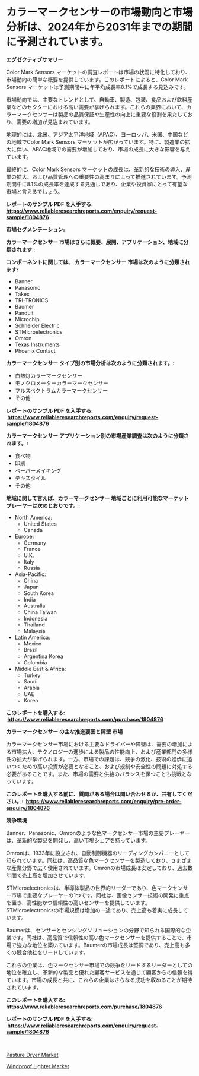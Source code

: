 <p><h1>カラーマークセンサーの市場動向と市場分析は、2024年から2031年までの期間に予測されています。</h1></p><p><strong>エグゼクティブサマリー</strong></p>
<p><p>Color Mark Sensors マーケットの調査レポートは市場の状況に特化しており、市場動向の簡単な概要を提供しています。このレポートによると、Color Mark Sensors マーケットは予測期間中に年平均成長率8.1%で成長する見込みです。</p><p>市場動向では、主要なトレンドとして、自動車、製造、包装、食品および飲料産業などのセクターにおける高い需要が挙げられます。これらの業界において、カラーマークセンサーは製品の品質保証や生産性の向上に重要な役割を果たしており、需要の増加が見込まれています。</p><p>地理的には、北米、アジア太平洋地域（APAC）、ヨーロッパ、米国、中国などの地域でColor Mark Sensors マーケットが広がっています。特に、製造業の拡大に伴い、APAC地域での需要が増加しており、市場の成長に大きな影響を与えています。</p><p>最終的に、Color Mark Sensors マーケットの成長は、革新的な技術の導入、産業の拡大、および品質管理への重要性の高まりによって推進されています。予測期間中に8.1%の成長率を達成する見通しであり、企業や投資家にとって有望な市場と言えるでしょう。</p></p>
<p><strong>レポートのサンプル PDF を入手する: <a href="https://www.reliableresearchreports.com/enquiry/request-sample/1804876">https://www.reliableresearchreports.com/enquiry/request-sample/1804876</a></strong></p>
<p><strong>市場セグメンテーション:</strong></p>
<p><strong> カラーマークセンサー 市場はさらに概要、展開、アプリケーション、地域に分類されます :</strong></p>
<p><strong>コンポーネントに関しては、 カラーマークセンサー 市場は次のように分類されます: &nbsp;</strong></p>
<p><ul><li>Banner</li><li>Panasonic</li><li>Takex</li><li>TRI-TRONICS</li><li>Baumer</li><li>Panduit</li><li>Microchip</li><li>Schneider Electric</li><li>STMicroelectronics</li><li>Omron</li><li>Texas Instruments</li><li>Phoenix Contact</li></ul></p>
<p><strong> カラーマークセンサー タイプ別の市場分析は次のように分類されます。:</strong></p>
<p><ul><li>白熱灯カラーマークセンサー</li><li>モノクロメーターカラーマークセンサー</li><li>フルスペクトラムカラーマークセンサー</li><li>その他</li></ul></p>
<p><strong>レポートのサンプル PDF を入手する: &nbsp;<a href="https://www.reliableresearchreports.com/enquiry/request-sample/1804876">https://www.reliableresearchreports.com/enquiry/request-sample/1804876</a></strong></p>
<p><strong> カラーマークセンサー アプリケーション別の市場産業調査は次のように分類されます。:</strong></p>
<p><ul><li>食べ物</li><li>印刷</li><li>ペーパーメイキング</li><li>テキスタイル</li><li>その他</li></ul></p>
<p><strong>地域に関して言えば、カラーマークセンサー 地域ごとに利用可能なマーケットプレーヤーは次のとおりです。:</strong></p>
<p><ul>
    <li>
        North America:
        <ul>
            <li>United States</li>
            <li>Canada</li>
        </ul>
    </li>
    <li>
        Europe:
        <ul>
            <li>Germany</li>
            <li>France</li>
            <li>U.K.</li>
            <li>Italy</li>
            <li>Russia</li>
        </ul>
    </li>
    <li>
        Asia-Pacific:
        <ul>
            <li>China</li>
            <li>Japan</li>
            <li>South Korea</li>
            <li>India</li>
            <li>Australia</li>
            <li>China Taiwan</li>
            <li>Indonesia</li>
            <li>Thailand</li>
            <li>Malaysia</li>
        </ul>
    </li>
    <li>
        Latin America:
        <ul>
            <li>Mexico</li>
            <li>Brazil</li>
            <li>Argentina Korea</li>
            <li>Colombia</li>
        </ul>
    </li>
    <li>
        Middle East & Africa:
        <ul>
            <li>Turkey</li>
            <li>Saudi</li>
            <li>Arabia</li>
            <li>UAE</li>
            <li>Korea</li>
        </ul>
    </li>
    </ul></p>
<p><strong>このレポートを購入する: &nbsp;<a href="https://www.reliableresearchreports.com/purchase/1804876">https://www.reliableresearchreports.com/purchase/1804876</a></strong></p>
<p><strong>カラーマークセンサー の主な推進要因と障壁 市場</strong></p>
<p><p>カラーマークセンサー市場における主要なドライバーや障壁は、需要の増加による市場拡大、テクノロジーの進歩による製品の性能向上、および産業部門の多様性の拡大が挙げられます。一方、市場での課題は、競争の激化、技術の進歩に追いつくための高い投資が必要となること、および規制や安全性の問題に対処する必要があることです。また、市場の需要と供給のバランスを保つことも挑戦となっています。</p></p>
<p><strong>このレポートを購入する前に、質問がある場合は問い合わせるか、共有してください。:&nbsp; <a href="https://www.reliableresearchreports.com/enquiry/pre-order-enquiry/1804876">https://www.reliableresearchreports.com/enquiry/pre-order-enquiry/1804876</a></strong></p>
<p><strong>競争環境</strong></p>
<p><p>Banner、Panasonic、Omronのような色マークセンサー市場の主要プレーヤーは、革新的な製品を開発し、高い市場シェアを持っています。</p><p>Omronは、1933年に設立され、自動制御機器のリーディングカンパニーとして知られています。同社は、高品質な色マークセンサーを製造しており、さまざまな産業分野で広く使用されています。Omronの市場成長は安定しており、過去数年間で売上高を増加させています。</p><p>STMicroelectronicsは、半導体製品の世界的リーダーであり、色マークセンサー市場で重要なプレーヤーの1つです。同社は、画像センサー技術の開発に重点を置き、高性能かつ信頼性の高いセンサーを提供しています。STMicroelectronicsの市場規模は増加の一途であり、売上高も着実に成長しています。</p><p>Baumerは、センサーとセンシングソリューションの分野で知られる国際的な企業です。同社は、高品質で信頼性の高い色マークセンサーを提供することで、市場で強力な地位を築いています。Baumerの市場成長は堅調であり、売上高も多くの競合他社をリードしています。</p><p>これらの企業は、色マークセンサー市場での競争をリードするリーダーとしての地位を確立し、革新的な製品と優れた顧客サービスを通じて顧客からの信頼を得ています。市場の成長と共に、これらの企業はさらなる成功を収めることが期待されています。</p></p>
<p><strong>このレポートを購入する: &nbsp; <a href="https://www.reliableresearchreports.com/purchase/1804876">https://www.reliableresearchreports.com/purchase/1804876</a></strong></p>
<p><strong>レポートのサンプル PDF を入手する: &nbsp;<a href="https://www.reliableresearchreports.com/enquiry/request-sample/1804876">https://www.reliableresearchreports.com/enquiry/request-sample/1804876</a></strong><strong></strong></p>
<p>&nbsp;</p>
<p><p><a href="https://butternut-bug-553.notion.site/Pasture-Dryer-Market-Size-Growth-Outlook-from-2024-to-2031-projecting-at-Market-s-Trends-Analysis--c182a9e1f1f64aba82f41bfb7c50705d">Pasture Dryer Market</a></p><p><a href="https://github.com/Glendatilghmankmgz0rbhwpy/Market-Research-Report-List-1/blob/main/windproof-lighter-market.md">Windproof Lighter Market</a></p></p>